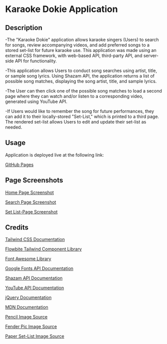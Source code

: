 # Karaoke Dokie Application

## Description

-The "Karaoke Dokie" application allows karaoke singers (Users) to search for songs, review accompanying videos, and add preferred songs to a stored set-list for future karaoke use. This application was made using an external CSS framework, with web-based API, third-party API, and server-side API for functionality.

-This application allows Users to conduct song searches using artist, title, or sample song lyrics. Using Shazam API, the application returns a list of possible song matches, displaying the song artist, title, and sample lyrics. 

-The User can then click one of the possible song matches to load a second page where they can watch and/or listen to a corresponding video, generated using YouTube API. 

-If Users would like to remember the song for future performances, they can add it to their locally-stored "Set-List," which is printed to a third page. The rendered set-list allows Users to edit and update their set-list as needed.

## Usage

Application is deployed live at the following link:

[GitHub Pages](https://charles-ram.github.io/karaoke-dokie-project/)

## Page Screenshots

[Home Page Screenshot](assets/images/KaraokeDokieHomeSearch.png)

[Search Page Screenshot](assets/images/KaraokeDokieSearchpage.png)

[Set List-Page Screenshot](assets/images/KaraokeDokieSetListpage.png)

## Credits

[Tailwind CSS Documentation](https://tailwindcss.com/docs/installation)

[Flowbite Tailwind Component Library](https://flowbite.com/docs/getting-started/introduction/)

[Font Awesome Library](https://fontawesome.com/)

[Google Fonts API Documentation](https://developers.google.com/fonts)

[Shazam API Documentation](https://rapidapi.com/apidojo/api/shazam)

[YouTube API Documentation](https://developers.google.com/youtube/v3)

[jQuery Documentation](https://jquery.com/)

[MDN Documentation](https://developer.mozilla.org/en-US/)

[Pencil Image Source](https://www.freeiconspng.com/img/645)

[Fender Pic Image Source](https://commons.wikimedia.org/wiki/File:Fender_Guitar_pick_01.png)

[Paper Set-List Image Source](https://ar.pinterest.com/pin/518336238368304497/)